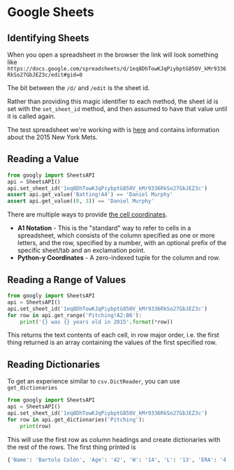# Google Sheets

## Identifying Sheets

When you open a spreadsheet in the browser the link will look something like `https://docs.google.com/spreadsheets/d/1eq8DhTowKJqPiybptG850V_kMr9336RkSo27GbJEZ3c/edit#gid=0`

The bit between the `/d/` and `/edit` is the sheet id.

Rather than providing this magic identifier to each method, the sheet id is set with the `set_sheet_id` method, and then assumed to have that value until it is called again.

The test spreadsheet we're working with is [here](https://docs.google.com/spreadsheets/d/1eq8DhTowKJqPiybptG850V_kMr9336RkSo27GbJEZ3c/edit?usp=sharing) and contains information about the 2015 New York Mets.

## Reading a Value
```python
from googly import SheetsAPI
api = SheetsAPI()
api.set_sheet_id('1eq8DhTowKJqPiybptG850V_kMr9336RkSo27GbJEZ3c')
assert api.get_value('Batting!A4') == 'Daniel Murphy'
assert api.get_value((0, 3)) == 'Daniel Murphy'
```

There are multiple ways to provide [the cell coordinates](https://developers.google.com/sheets/api/guides/concepts#cell).
 * **A1 Notation** - This is the "standard" way to refer to cells in a spreadsheet, which consists of the column specified as one or more letters, and the row, specified by a number, with an optional prefix of the specific sheet/tab and an exclamation point.
 * **Python-y Coordinates** - A zero-indexed tuple for the column and row.

## Reading a Range of Values
```python
from googly import SheetsAPI
api = SheetsAPI()
api.set_sheet_id('1eq8DhTowKJqPiybptG850V_kMr9336RkSo27GbJEZ3c')
for row in api.get_range('Pitching!A2:B6'):
    print('{} was {} years old in 2015'.format(*row))
```

This returns the text contents of each cell, in row major order, i.e. the first thing returned is an array containing the values of the first specified row.

## Reading Dictionaries
To get an experience similar to `csv.DictReader`, you can use `get_dictionaries`

```python
from googly import SheetsAPI
api = SheetsAPI()
api.set_sheet_id('1eq8DhTowKJqPiybptG850V_kMr9336RkSo27GbJEZ3c')
for row in api.get_dictionaries('Pitching'):
    print(row)
```
This will use the first row as column headings and create dictionaries with the rest of the rows. The first thing printed is
```python
{'Name': 'Bartolo Colón', 'Age': '42', 'W': '14', 'L': '13', 'ERA': '4.16', 'G': '33', 'IP': '194.2', 'H': '217'}
```

